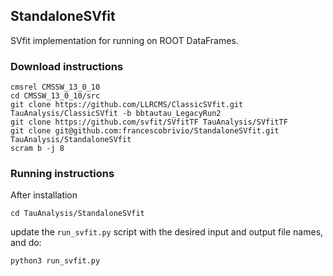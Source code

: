 ## StandaloneSVfit
SVfit implementation for running on ROOT DataFrames.

### Download instructions
```
cmsrel CMSSW_13_0_10
cd CMSSW_13_0_10/src
git clone https://github.com/LLRCMS/ClassicSVfit.git TauAnalysis/ClassicSVfit -b bbtautau_LegacyRun2
git clone https://github.com/svfit/SVfitTF TauAnalysis/SVfitTF
git clone git@github.com:francescobrivio/StandaloneSVfit.git TauAnalysis/StandaloneSVfit
scram b -j 8
```

### Running instructions
After installation
```
cd TauAnalysis/StandaloneSVfit
```
update the `run_svfit.py` script with the desired input and output file names, and do:
```
python3 run_svfit.py
```
